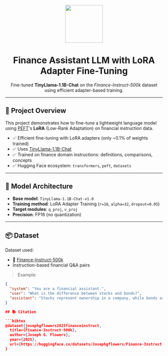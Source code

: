 <!-- Hugging Face + Project Header -->
<p align="center">
  <img src="https://huggingface.co/front/assets/huggingface_logo-noborder.svg" width="120"/>
  <h1 align="center">Finance Assistant LLM with LoRA Adapter Fine-Tuning</h1>
  <p align="center">
    Fine-tuned <b>TinyLlama-1.1B-Chat</b> on the <i>Finance-Instruct-500k</i> dataset using efficient adapter-based training.
  </p>
</p>

---

## 🔧 Project Overview

This project demonstrates how to fine-tune a lightweight language model using [PEFT](https://github.com/huggingface/peft)'s **LoRA** (Low-Rank Adaptation) on financial instruction data.

- ✅ Efficient fine-tuning with LoRA adapters (only ~0.1% of weights trained)
- ✅ Uses [TinyLlama-1.1B-Chat](https://huggingface.co/TinyLlama/TinyLlama-1.1B-Chat-v1.0)
- ✅ Trained on finance domain instructions: definitions, comparisons, concepts
- ✅ Hugging Face ecosystem: `transformers`, `peft`, `datasets`

---

## 🧠 Model Architecture

- **Base model**: `TinyLlama-1.1B-Chat-v1.0`
- **Training method**: LoRA Adapter Training (`r=16`, `alpha=32`, `dropout=0.05`)
- **Target modules**: `q_proj`, `v_proj`
- **Precision**: FP16 (no quantization)

---

## 📦 Dataset

Dataset used:

- 📂 [Finance-Instruct-500k](https://huggingface.co/datasets/Josephgflowers/Finance-Instruct-500k)
- Instruction-based financial Q&A pairs

> Example:
```json
{
  "system": "You are a financial assistant.",
  "user": "What is the difference between stocks and bonds?",
  "assistant": "Stocks represent ownership in a company, while bonds are a form of debt."
}

## 📚 Citation

```bibtex
@dataset{josephgflowers2025financeinstruct,
  title={Finance-Instruct-500k},
  author={Joseph G. Flowers},
  year={2025},
  url={https://huggingface.co/datasets/Josephgflowers/Finance-Instruct-500k}
}

